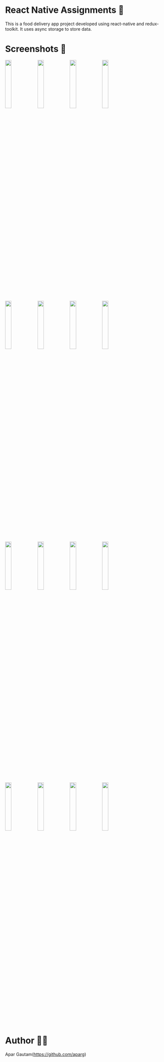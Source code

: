 # React Native Assignments 📝
This is a food delivery app project developed using react-native and redux-toolkit. It uses async storage to store data. 


# Screenshots 📱
<p float="left">
  <image src="./assets/images/screenshots/firstScreen.jpg" width="20%" height="20%"/>
  <image src="./assets/images/screenshots/secondScreen.jpg" width="20%" height="20%"/>
  <image src="./assets/images/screenshots/signUp.jpg" width="20%" height="20%"/>
  <image src="./assets/images/screenshots/logIn.jpg" width="20%" height="20%"/>
  <image src="./assets/images/screenshots/bioFillup.jpg" width="20%" height="20%"/>
  <image src="./assets/images/screenshots/payment.jpg" width="20%" height="20%"/>
  <image src="./assets/images/screenshots/profilePhoto.jpg" width="20%" height="20%"/>
  <image src="./assets/images/screenshots/profileReady.jpg" width="20%" height="20%"/>
  <image src="./assets/images/screenshots/homeScreen.jpg" width="20%" height="20%"/>
  <image src="./assets/images/screenshots/restaurant.jpg" width="20%" height="20%"/>
  <image src="./assets/images/screenshots/food.jpg" width="20%" height="20%"/>
  <image src="./assets/images/screenshots/homeScreen1.jpg" width="20%" height="20%"/>
  <image src="./assets/images/screenshots/cart.jpg" width="20%" height="20%"/>
  <image src="./assets/images/screenshots/cartWithDelete.jpg" width="20%" height="20%"/>
  <image src="./assets/images/screenshots/profile.jpg" width="20%" height="20%"/>
  <image src="./assets/images/screenshots/notifications.jpg" width="20%" height="20%"/>  
</p>



# Author 👨‍💻
Apar Gautam(https://github.com/aparg)
